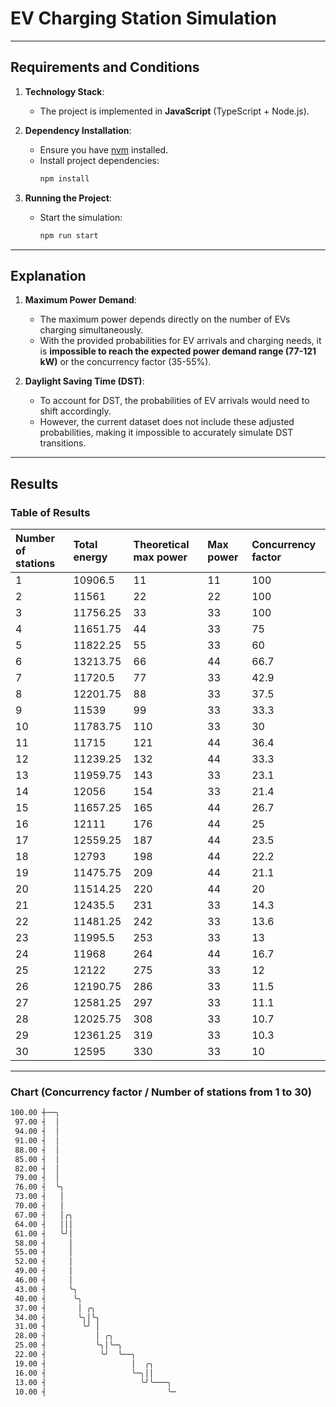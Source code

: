 # EV Charging Station Simulation

---

## Requirements and Conditions

1. **Technology Stack**:
    - The project is implemented in **JavaScript** (TypeScript + Node.js).

2. **Dependency Installation**:
    - Ensure you have [nvm](https://github.com/nvm-sh/nvm) installed.
    - Install project dependencies:
      ```bash
      npm install
      ```

3. **Running the Project**:
    - Start the simulation:
      ```bash
      npm run start
      ```

---

## Explanation

1. **Maximum Power Demand**:
    - The maximum power depends directly on the number of EVs charging simultaneously.
    - With the provided probabilities for EV arrivals and charging needs, it is **impossible to reach the expected power demand range (77-121 kW)** or the concurrency factor (35-55%).

2. **Daylight Saving Time (DST)**:
    - To account for DST, the probabilities of EV arrivals would need to shift accordingly.
    - However, the current dataset does not include these adjusted probabilities, making it impossible to accurately simulate DST transitions.

---

## Results

### Table of Results

| Number of stations | Total energy | Theoretical max power | Max power | Concurrency factor |
| :----------------- | :----------- | :-------------------- | :-------- | :----------------- |
| 1                  | 10906.5      | 11                    | 11        | 100                |
| 2                  | 11561        | 22                    | 22        | 100                |
| 3                  | 11756.25     | 33                    | 33        | 100                |
| 4                  | 11651.75     | 44                    | 33        | 75                 |
| 5                  | 11822.25     | 55                    | 33        | 60                 |
| 6                  | 13213.75     | 66                    | 44        | 66.7               |
| 7                  | 11720.5      | 77                    | 33        | 42.9               |
| 8                  | 12201.75     | 88                    | 33        | 37.5               |
| 9                  | 11539        | 99                    | 33        | 33.3               |
| 10                 | 11783.75     | 110                   | 33        | 30                 |
| 11                 | 11715        | 121                   | 44        | 36.4               |
| 12                 | 11239.25     | 132                   | 44        | 33.3               |
| 13                 | 11959.75     | 143                   | 33        | 23.1               |
| 14                 | 12056        | 154                   | 33        | 21.4               |
| 15                 | 11657.25     | 165                   | 44        | 26.7               |
| 16                 | 12111        | 176                   | 44        | 25                 |
| 17                 | 12559.25     | 187                   | 44        | 23.5               |
| 18                 | 12793        | 198                   | 44        | 22.2               |
| 19                 | 11475.75     | 209                   | 44        | 21.1               |
| 20                 | 11514.25     | 220                   | 44        | 20                 |
| 21                 | 12435.5      | 231                   | 33        | 14.3               |
| 22                 | 11481.25     | 242                   | 33        | 13.6               |
| 23                 | 11995.5      | 253                   | 33        | 13                 |
| 24                 | 11968        | 264                   | 44        | 16.7               |
| 25                 | 12122        | 275                   | 33        | 12                 |
| 26                 | 12190.75     | 286                   | 33        | 11.5               |
| 27                 | 12581.25     | 297                   | 33        | 11.1               |
| 28                 | 12025.75     | 308                   | 33        | 10.7               |
| 29                 | 12361.25     | 319                   | 33        | 10.3               |
| 30                 | 12595        | 330                   | 33        | 10                 |

---

### Chart (Concurrency factor / Number of stations from 1 to 30)

```bash
100.00 ┼──╮                           
 97.00 ┤  │                           
 94.00 ┤  │                           
 91.00 ┤  │                           
 88.00 ┤  │                           
 85.00 ┤  │                           
 82.00 ┤  │                           
 79.00 ┤  │                           
 76.00 ┤  ╰╮                          
 73.00 ┤   │                          
 70.00 ┤   │                          
 67.00 ┤   │╭╮                        
 64.00 ┤   │││                        
 61.00 ┤   ╰╯│                        
 58.00 ┤     │                        
 55.00 ┤     │                        
 52.00 ┤     │                        
 49.00 ┤     │                        
 46.00 ┤     │                        
 43.00 ┤     ╰╮                       
 40.00 ┤      ╰╮                      
 37.00 ┤       │ ╭╮                   
 34.00 ┤       ╰╮│╰╮                  
 31.00 ┤        ╰╯ │                  
 28.00 ┤           │ ╭╮               
 25.00 ┤           ╰╮│╰─╮             
 22.00 ┤            ╰╯  ╰──╮          
 19.00 ┤                   │  ╭╮      
 16.00 ┤                   ╰─╮││      
 13.00 ┤                     ╰╯╰───╮  
 10.00 ┤                           ╰─ 
```

